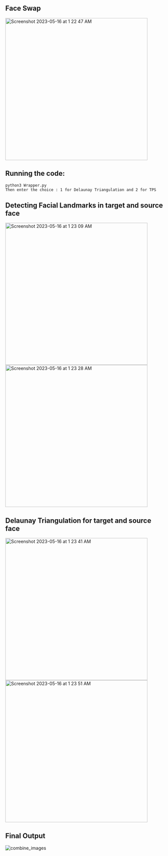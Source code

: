 ## Face Swap

<img width="445" alt="Screenshot 2023-05-16 at 1 22 47 AM" src="https://github.com/saurabhp369/Face_swap/assets/67332856/3aef7cac-156c-4b4d-82bf-aa122bf3432b">

## Running the code:
    python3 Wrapper.py
    Then enter the choice : 1 for Delaunay Triangulation and 2 for TPS
   
## Detecting Facial Landmarks in target and source face

<img width="445" alt="Screenshot 2023-05-16 at 1 23 09 AM" src="https://github.com/saurabhp369/Face_swap/assets/67332856/c724ddcb-98d1-4bed-a94f-dc671bf54388">

<img width="445" alt="Screenshot 2023-05-16 at 1 23 28 AM" src="https://github.com/saurabhp369/Face_swap/assets/67332856/02b1c42e-d10c-4783-b34a-7cc3c28049d0">

## Delaunay Triangulation for target and source face

<img width="445" alt="Screenshot 2023-05-16 at 1 23 41 AM" src="https://github.com/saurabhp369/Face_swap/assets/67332856/df854192-1c8a-405d-8e0a-1b38ac6f8cf1">

<img width="445" alt="Screenshot 2023-05-16 at 1 23 51 AM" src="https://github.com/saurabhp369/Face_swap/assets/67332856/f31f9a17-fed0-4a5f-8dba-9e7918baa708">

## Final Output

![combine_images](https://github.com/saurabhp369/Face_swap/assets/67332856/e8ff0934-669c-4ec2-8f0a-07a9849c005f)
